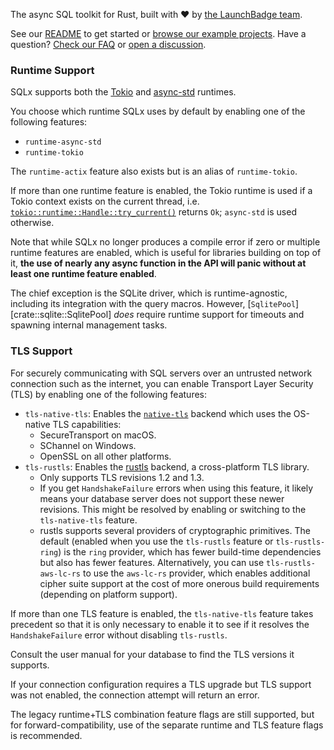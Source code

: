 The async SQL toolkit for Rust, built with ❤️ by [the LaunchBadge team].

See our [README] to get started or [browse our example projects].
Have a question? [Check our FAQ] or [open a discussion].

### Runtime Support

SQLx supports both the [Tokio] and [async-std] runtimes.

You choose which runtime SQLx uses by default by enabling one of the following features:

* `runtime-async-std`
* `runtime-tokio`

The `runtime-actix` feature also exists but is an alias of `runtime-tokio`.

If more than one runtime feature is enabled, the Tokio runtime is used if a Tokio context exists on the current
thread, i.e. [`tokio::runtime::Handle::try_current()`] returns `Ok`; `async-std` is used otherwise.

Note that while SQLx no longer produces a compile error if zero or multiple runtime features are enabled,
which is useful for libraries building on top of it,
**the use of nearly any async function in the API will panic without at least one runtime feature enabled**.

The chief exception is the SQLite driver, which is runtime-agnostic, including its integration with the query macros.
However, [`SqlitePool`][crate::sqlite::SqlitePool] _does_ require runtime support for timeouts and spawning
internal management tasks.

### TLS Support

For securely communicating with SQL servers over an untrusted network connection such as the internet,
you can enable Transport Layer Security (TLS) by enabling one of the following features:

* `tls-native-tls`: Enables the [`native-tls`] backend which uses the OS-native TLS capabilities:
  * SecureTransport on macOS.
  * SChannel on Windows.
  * OpenSSL on all other platforms.
* `tls-rustls`: Enables the [rustls] backend, a cross-platform TLS library.
  * Only supports TLS revisions 1.2 and 1.3.
  * If you get `HandshakeFailure` errors when using this feature, it likely means your database server does not support
    these newer revisions. This might be resolved by enabling or switching to the `tls-native-tls` feature.
  * rustls supports several providers of cryptographic primitives. The default
    (enabled when you use the `tls-rustls` feature or `tls-rustls-ring`) is the
    `ring` provider, which has fewer build-time dependencies but also has fewer
    features. Alternatively, you can use `tls-rustls-aws-lc-rs` to use the
    `aws-lc-rs` provider, which enables additional cipher suite support at the cost
    of more onerous build requirements (depending on platform support).

If more than one TLS feature is enabled, the `tls-native-tls` feature takes precedent so that it is only necessary to enable
it to see if it resolves the `HandshakeFailure` error without disabling `tls-rustls`.

Consult the user manual for your database to find the TLS versions it supports.

If your connection configuration requires a TLS upgrade but TLS support was not enabled, the connection attempt
will return an error.

The legacy runtime+TLS combination feature flags are still supported, but for forward-compatibility, use of the separate
runtime and TLS feature flags is recommended.

[the LaunchBadge team]: https://www.launchbadge.com
[README]: https://www.github.com/launchbadge/sqlx/tree/main/README.md
[browse our example projects]: https://www.github.com/launchbadge/sqlx/tree/main/examples
[Check our FAQ]: https://www.github.com/launchbadge/sqlx/tree/main/FAQ.md
[open a discussion]: https://github.com/launchbadge/sqlx/discussions/new?category=q-a
[Tokio]: https://www.tokio.rs
[async-std]: https://www.async.rs
[`tokio::runtime::Handle::try_current()`]: https://docs.rs/tokio/latest/tokio/runtime/struct.Handle.html#method.try_current
[`native-tls`]: https://docs.rs/native-tls/latest/native_tls/
[rustls]: https://docs.rs/rustls/latest/rustls/
